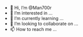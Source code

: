 - 👋 Hi, I’m @Man700r
- 👀 I’m interested in ...
- 🌱 I’m currently learning ...
- 💞️ I’m looking to collaborate on ...
- 📫 How to reach me ...

<!---
Man700r/Man700r is a ✨ special ✨ repository because its `README.md` (this file) appears on your GitHub profile.
You can click the Preview link to take a look at your changes.
--->
